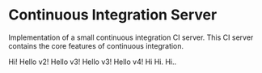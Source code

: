 # Continuous Integration Server
Implementation of a small continuous integration CI server. This CI server contains the core features of continuous integration.

Hi!
Hello v2!
Hello v3!
Hello v3!
Hello v4!
Hi
Hi.
Hi..

